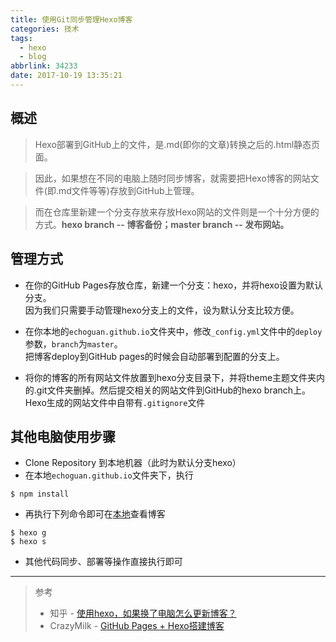 ```yaml
---
title: 使用Git同步管理Hexo博客
categories: 技术
tags:
  - hexo
  - blog
abbrlink: 34233
date: 2017-10-19 13:35:21
---
```


## 概述
> Hexo部署到GitHub上的文件，是.md(即你的文章)转换之后的.html静态页面。

> 因此，如果想在不同的电脑上随时同步博客，就需要把Hexo博客的网站文件(即.md文件等等)存放到GitHub上管理。

> 而在仓库里新建一个分支存放来存放Hexo网站的文件则是一个十分方便的方式。**hexo branch -- 博客备份；master branch -- 发布网站。**

## 管理方式
* 在你的GitHub Pages存放仓库，新建一个分支：hexo，并将hexo设置为默认分支。  
因为我们只需要手动管理hexo分支上的文件，设为默认分支比较方便。

<!--more-->

* 在你本地的`echoguan.github.io`文件夹中，修改`_config.yml`文件中的`deploy`参数，`branch`为`master`。  
把博客deploy到GitHub pages的时候会自动部署到配置的分支上。

* 将你的博客的所有网站文件放置到hexo分支目录下，并将theme主题文件夹内的.git文件夹删掉。然后提交相关的网站文件到GitHub的hexo branch上。  
Hexo生成的网站文件中自带有`.gitignore`文件

## 其他电脑使用步骤
* Clone Repository 到本地机器（此时为默认分支hexo）
* 在本地`echoguan.github.io`文件夹下，执行  
```
$ npm install
```
* 再执行下列命令即可在[本地](http://localhost:4000/)查看博客  
```
$ hexo g
$ hexo s
```
* 其他代码同步、部署等操作直接执行即可  

***

> 参考
> * 知乎 - [使用hexo，如果换了电脑怎么更新博客？](https://www.zhihu.com/question/21193762)
> * CrazyMilk - [GitHub Pages + Hexo搭建博客](http://crazymilk.github.io/2015/12/28/GitHub-Pages-Hexo%E6%90%AD%E5%BB%BA%E5%8D%9A%E5%AE%A2/)
